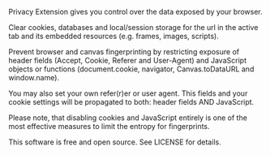 ﻿Privacy Extension gives you control over the data exposed by your browser.

Clear cookies, databases and local/session storage for the url in the active
tab and its embedded resources (e.g. frames, images, scripts).

Prevent browser and canvas fingerprinting by restricting exposure of header
fields (Accept, Cookie, Referer and User-Agent) and JavaScript objects or
functions (document.cookie, navigator, Canvas.toDataURL and window.name).

You may also set your own refer(r)er or user agent. This fields and your
cookie settings will be propagated to both: header fields AND JavaScript.

Please note, that disabling cookies and JavaScript entirely is one of the
most effective measures to limit the entropy for fingerprints.

This software is free and open source. See LICENSE for details.